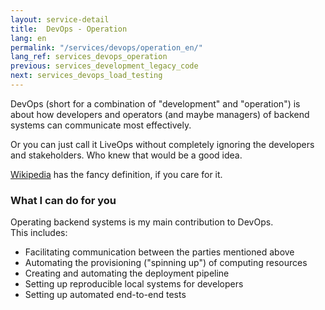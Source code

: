 ```yaml
---
layout: service-detail
title:  DevOps - Operation
lang: en
permalink: "/services/devops/operation_en/"
lang_ref: services_devops_operation
previous: services_development_legacy_code
next: services_devops_load_testing
---
```

DevOps (short for a combination of "development" and "operation") is about how developers and operators (and maybe managers) of backend systems can communicate most effectively.

Or you can just call it LiveOps without completely ignoring the developers and stakeholders. Who knew that would be a good idea.

[Wikipedia](https://en.wikipedia.org/wiki/DevOps) has the fancy definition, if you care for it.

### What I can do for you
Operating backend systems is my main contribution to DevOps.  
This includes:
- Facilitating communication between the parties mentioned above
- Automating the provisioning ("spinning up") of computing resources
- Creating and automating the deployment pipeline
- Setting up reproducible local systems for developers
- Setting up automated end-to-end tests
